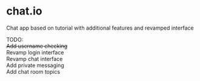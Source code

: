 # chat.io
Chat app based on tutorial with additional features and revamped interface

TODO:<br/>
<del>Add username checking</del><br/>
Revamp login interface<br/>
Revamp chat interface<br/>
Add private messaging<br/>
Add chat room topics</br>

